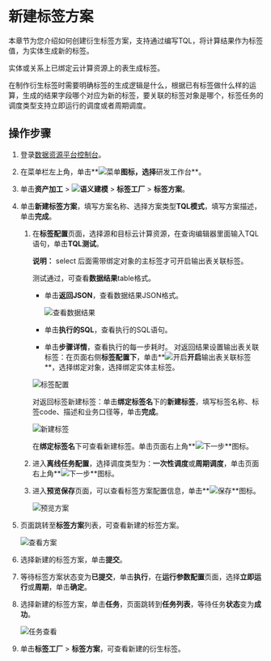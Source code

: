 # 新建标签方案

本章节为您介绍如何创建衍生标签方案，支持通过编写TQL，将计算结果作为标签值，为实体生成新的标签。

实体或关系上已绑定云计算资源上的表生成标签。

在制作衍生标签时需要明确标签的生成逻辑是什么，根据已有标签做什么样的运算，生成的结果字段哪个对应为新的标签，要关联的标签对象是哪个，标签任务的调度类型支持立即运行的调度或者周期调度。

## 操作步骤

1.  登录[数据资源平台控制台](https://dataq.console.aliyun.com)。

2.  在菜单栏左上角，单击**![菜单](https://static-aliyun-doc.oss-accelerate.aliyuncs.com/assets/img/zh-CN/6504337061/p188771.png)**图标，选择**研发工作台**。

3.  单击**资产加工** \> **![语义建模](https://static-aliyun-doc.oss-accelerate.aliyuncs.com/assets/img/zh-CN/1290330161/p208848.png)** \> **标签工厂** \> **标签方案**。

4.  单击**新建标签方案**，填写方案名称、选择方案类型**TQL模式**，填写方案描述，单击**完成**。

    1.  在**标签配置**页面，选择源和目标云计算资源，在查询编辑器里面输入TQL语句，单击**TQL测试**。

        **说明：** select 后面需带绑定对象的主标签才可开启输出表关联标签。

        测试通过，可查看**数据结果**table格式。

        -   单击**返回JSON**，查看数据结果JSON格式。

            ![查看数据结果](https://static-aliyun-doc.oss-accelerate.aliyuncs.com/assets/img/zh-CN/1867900161/p204885.png)

        -   单击**执行的SQL**，查看执行的SQL语句。
        -   单击**步骤详情**，查看执行的每一步耗时。
        对返回结果设置输出表关联标签：在页面右侧**标签配置下**，单击**![开启](https://static-aliyun-doc.oss-accelerate.aliyuncs.com/assets/img/zh-CN/1867900161/p204888.png)**开启**输出表关联标签**，选择绑定对象，选择绑定实体主标签。

        ![标签配置](https://static-aliyun-doc.oss-accelerate.aliyuncs.com/assets/img/zh-CN/1867900161/p204889.png)

        对返回标签新建标签：单击**绑定标签名**下的**新建标签**，填写标签名称、标签code、描述和业务口径等，单击**完成**。

        ![新建标签](https://static-aliyun-doc.oss-accelerate.aliyuncs.com/assets/img/zh-CN/1867900161/p204891.png)

        在**绑定标签名**下可查看新建标签。单击页面右上角**![下一步](https://static-aliyun-doc.oss-accelerate.aliyuncs.com/assets/img/zh-CN/6323117951/p120840.png)**图标。

    2.  进入**离线任务配置**，选择调度类型为：**一次性调度**或**周期调度**，单击页面右上角**![下一步](https://static-aliyun-doc.oss-accelerate.aliyuncs.com/assets/img/zh-CN/6323117951/p120840.png)**图标。

    3.  进入**预览保存**页面，可以查看标签方案配置信息，单击**![保存](https://static-aliyun-doc.oss-accelerate.aliyuncs.com/assets/img/zh-CN/6323117951/p120841.png)**图标。

        ![预览方案](https://static-aliyun-doc.oss-accelerate.aliyuncs.com/assets/img/zh-CN/1867900161/p204898.png)

5.  页面跳转至**标签方案**列表，可查看新建的标签方案。

    ![查看方案](https://static-aliyun-doc.oss-accelerate.aliyuncs.com/assets/img/zh-CN/1867900161/p204900.png)

6.  选择新建的标签方案，单击**提交**。

7.  等待标签方案状态变为**已提交**，单击**执行**，在**运行参数配置**页面，选择**立即运行**或**周期**，单击**确定**。

8.  选择新建的标签方案，单击**任务**，页面跳转到**任务列表**，等待任务**状态**变为**成功**。

    ![任务查看](https://static-aliyun-doc.oss-accelerate.aliyuncs.com/assets/img/zh-CN/2050080261/p269767.png)

9.  单击**标签工厂** \> **标签方案**，可查看新建的衍生标签。


